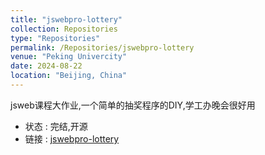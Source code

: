 ```yaml
---
title: "jswebpro-lottery"
collection: Repositories
type: "Repositories"
permalink: /Repositories/jswebpro-lottery
venue: "Peking Univercity"
date: 2024-08-22
location: "Beijing, China"
---
```

jsweb课程大作业,一个简单的抽奖程序的DIY,学工办晚会很好用
- 状态 : 完结,开源
- 链接 : [jswebpro-lottery](https://github.com/ICUlizhi/jswebpro-lottery)
